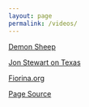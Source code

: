 ```yaml
---
layout: page
permalink: /videos/
---
```


[Demon Sheep](https://www.youtube.com/watch?v=rKWlOxhSIKk)

[Jon Stewart on Texas](http://egbertowillies.com/2015/05/05/jon-stewart-on-texas-new-insanity-what-would-rick-perry-do-video/?utm_campaign=coschedule&utm_source=facebook_page&utm_medium=EgbertoWillies.com&utm_content=Jon%20Stewart%20on%20Texas%27%20new%20insanity%20%27What%20would%20Rick%20Perry%20Do%27%20(VIDEO))

[Fiorina.org](http://carlyfiorina.org/)

[Page Source](view-source:http://carlyfiorina.org/)

